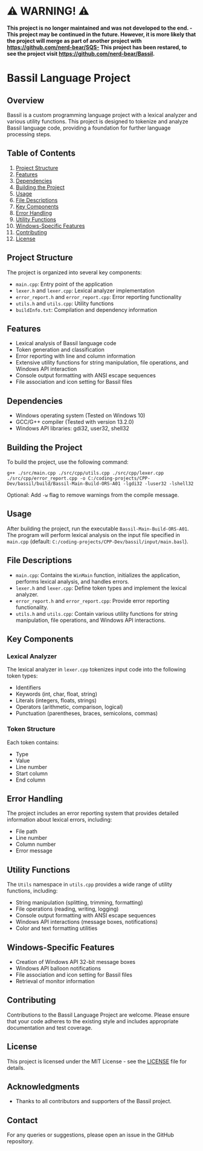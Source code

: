 # ⚠ WARNING! ⚠
**This project is no longer maintained and was not developed to the end. -This project may be continued in the future. However, it is more likely that the project will merge as part of another project with https://github.com/nerd-bear/SQS- This project has been restared, to see the project visit https://github.com/nerd-bear/Bassil.**


# Bassil Language Project

## Overview

Bassil is a custom programming language project with a lexical analyzer and various utility functions. This project is designed to tokenize and analyze Bassil language code, providing a foundation for further language processing steps.

## Table of Contents

1. [Project Structure](#project-structure)
2. [Features](#features)
3. [Dependencies](#dependencies)
4. [Building the Project](#building-the-project)
5. [Usage](#usage)
6. [File Descriptions](#file-descriptions)
7. [Key Components](#key-components)
8. [Error Handling](#error-handling)
9. [Utility Functions](#utility-functions)
10. [Windows-Specific Features](#windows-specific-features)
11. [Contributing](#contributing)
12. [License](#license)

## Project Structure

The project is organized into several key components:

- `main.cpp`: Entry point of the application
- `lexer.h` and `lexer.cpp`: Lexical analyzer implementation
- `error_report.h` and `error_report.cpp`: Error reporting functionality
- `utils.h` and `utils.cpp`: Utility functions
- `buildInfo.txt`: Compilation and dependency information

## Features

- Lexical analysis of Bassil language code
- Token generation and classification
- Error reporting with line and column information
- Extensive utility functions for string manipulation, file operations, and Windows API interaction
- Console output formatting with ANSI escape sequences
- File association and icon setting for Bassil files

## Dependencies

- Windows operating system (Tested on Windows 10)
- GCC/G++ compiler (Tested with version 13.2.0)
- Windows API libraries: gdi32, user32, shell32

## Building the Project

To build the project, use the following command:

```
g++ ./src/main.cpp ./src/cpp/utils.cpp ./src/cpp/lexer.cpp ./src/cpp/error_report.cpp -o C:/coding-projects/CPP-Dev/bassil/build/Bassil-Main-Build-ORS-A01 -lgdi32 -luser32 -lshell32
```

Optional: Add `-w` flag to remove warnings from the compile message.

## Usage

After building the project, run the executable `Bassil-Main-Build-ORS-A01`. The program will perform lexical analysis on the input file specified in `main.cpp` (default: `C:/coding-projects/CPP-Dev/bassil/input/main.basl`).

## File Descriptions

- `main.cpp`: Contains the `WinMain` function, initializes the application, performs lexical analysis, and handles errors.
- `lexer.h` and `lexer.cpp`: Define token types and implement the lexical analyzer.
- `error_report.h` and `error_report.cpp`: Provide error reporting functionality.
- `utils.h` and `utils.cpp`: Contain various utility functions for string manipulation, file operations, and Windows API interactions.

## Key Components

### Lexical Analyzer

The lexical analyzer in `lexer.cpp` tokenizes input code into the following token types:

- Identifiers
- Keywords (int, char, float, string)
- Literals (integers, floats, strings)
- Operators (arithmetic, comparison, logical)
- Punctuation (parentheses, braces, semicolons, commas)

### Token Structure

Each token contains:

- Type
- Value
- Line number
- Start column
- End column

## Error Handling

The project includes an error reporting system that provides detailed information about lexical errors, including:

- File path
- Line number
- Column number
- Error message

## Utility Functions

The `Utils` namespace in `utils.cpp` provides a wide range of utility functions, including:

- String manipulation (splitting, trimming, formatting)
- File operations (reading, writing, logging)
- Console output formatting with ANSI escape sequences
- Windows API interactions (message boxes, notifications)
- Color and text formatting utilities

## Windows-Specific Features

- Creation of Windows API 32-bit message boxes
- Windows API balloon notifications
- File association and icon setting for Bassil files
- Retrieval of monitor information

## Contributing

Contributions to the Bassil Language Project are welcome. Please ensure that your code adheres to the existing style and includes appropriate documentation and test coverage.

## License
This project is licensed under the MIT License - see the [LICENSE](LICENSE) file for details.

## Acknowledgments
- Thanks to all contributors and supporters of the Bassil project.

## Contact
For any queries or suggestions, please open an issue in the GitHub repository.

